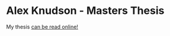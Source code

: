 # Alex Knudson - Masters Thesis

My thesis [can be read online!](https://adknudson.github.io/UNR-Masters-Thesis/)
